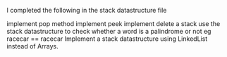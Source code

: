 I completed the following in the stack datastructure file

implement pop method
implement peek
implement delete a stack
use the stack datastructure to check whether a word is a palindrome or not eg racecar  == racecar
Implement a stack datastructure using LinkedList instead of Arrays.
